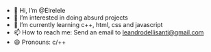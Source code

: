 - 👋 Hi, I’m @Elrelele
- 👀 I’m interested in doing absurd projects
- 🌱 I’m currently learning c++, html, css and javascript
- 📫 How to reach me: Send an email to leandrodellisanti@gmail.com
- 😄 Pronouns: c/++
